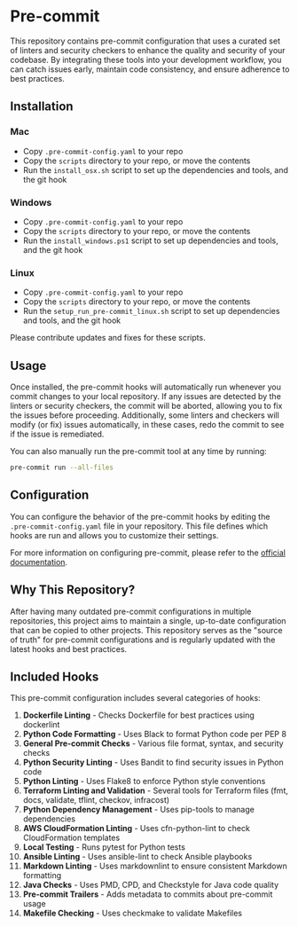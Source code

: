 # Pre-commit

This repository contains pre-commit configuration that uses a curated set of
linters and security checkers to enhance the quality and security of your
codebase. By integrating these tools into your development workflow, you can
catch issues early, maintain code consistency, and ensure adherence to best
practices.

## Installation

### Mac

- Copy `.pre-commit-config.yaml` to your repo
- Copy the `scripts` directory to your repo, or move the contents
- Run the `install_osx.sh` script to set up the dependencies and tools, and the git hook

### Windows

- Copy `.pre-commit-config.yaml` to your repo
- Copy the `scripts` directory to your repo, or move the contents
- Run the `install_windows.ps1` script to set up dependencies and tools, and the git hook

### Linux

- Copy `.pre-commit-config.yaml` to your repo
- Copy the `scripts` directory to your repo, or move the contents
- Run the `setup_run_pre-commit_linux.sh` script to set up dependencies and tools, and the git hook

Please contribute updates and fixes for these scripts.

## Usage

Once installed, the pre-commit hooks will automatically run whenever you commit
changes to your local repository. If any issues are detected by the linters or
security checkers, the commit will be aborted, allowing you to fix the issues
before proceeding. Additionally, some linters and checkers will modify (or fix)
issues automatically, in these cases, redo the commit to see if the issue is
remediated.

You can also manually run the pre-commit tool at any time by running:

```bash
pre-commit run --all-files
```

## Configuration

You can configure the behavior of the pre-commit hooks by editing the
`.pre-commit-config.yaml` file in your repository. This file defines which hooks
are run and allows you to customize their settings.

For more information on configuring pre-commit, please refer to the [official documentation](https://pre-commit.com/).

## Why This Repository?

After having many outdated pre-commit configurations in multiple repositories, this project aims to maintain
a single, up-to-date configuration that can be copied to other projects. This repository serves as the
"source of truth" for pre-commit configurations and is regularly updated with the latest hooks and best practices.

## Included Hooks

This pre-commit configuration includes several categories of hooks:

1. **Dockerfile Linting** - Checks Dockerfile for best practices using dockerlint
2. **Python Code Formatting** - Uses Black to format Python code per PEP 8
3. **General Pre-commit Checks** - Various file format, syntax, and security checks
4. **Python Security Linting** - Uses Bandit to find security issues in Python code
5. **Python Linting** - Uses Flake8 to enforce Python style conventions
6. **Terraform Linting and Validation** - Several tools for Terraform files (fmt, docs, validate, tflint, checkov, infracost)
7. **Python Dependency Management** - Uses pip-tools to manage dependencies
8. **AWS CloudFormation Linting** - Uses cfn-python-lint to check CloudFormation templates
9. **Local Testing** - Runs pytest for Python tests
10. **Ansible Linting** - Uses ansible-lint to check Ansible playbooks
11. **Markdown Linting** - Uses markdownlint to ensure consistent Markdown formatting
12. **Java Checks** - Uses PMD, CPD, and Checkstyle for Java code quality
13. **Pre-commit Trailers** - Adds metadata to commits about pre-commit usage
14. **Makefile Checking** - Uses checkmake to validate Makefiles
